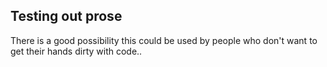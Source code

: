 ## Testing out prose

There is a good possibility this could be used by people who don't want to get their hands dirty with code..
